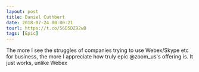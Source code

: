 ```yaml
---
layout: post
title: Daniel Cuthbert
date: 2018-07-24 00:00:21
tourl: https://t.co/56D5DZ92wB
tags: [Epic]
---
```

The more I see the struggles of companies trying to use Webex/Skype etc for business, the more I appreciate how truly epic @zoom_us's offering is. It just works, unlike Webex